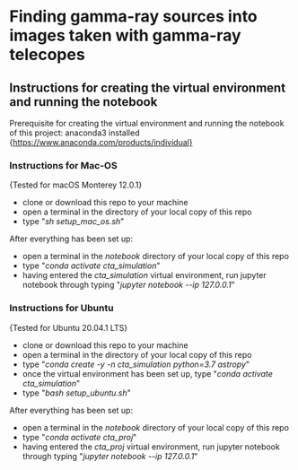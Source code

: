 # Finding gamma-ray sources into images taken with gamma-ray telecopes

## Instructions for creating the virtual environment and running the notebook
Prerequisite for creating the virtual environment and running the notebook of this project: anaconda3 installed {https://www.anaconda.com/products/individual}

### Instructions for Mac-OS
{Tested for macOS Monterey 12.0.1}
- clone or download this repo to your machine
- open a terminal in the directory of your local copy of this repo
- type "*sh setup_mac_os.sh*"


After everything has been set up:
- open a terminal in the *notebook* directory of your local copy of this repo
- type "*conda activate cta_simulation*"
- having entered the *cta_simulation* virtual environment, run jupyter notebook through typing "*jupyter notebook --ip 127.0.0.1*"

### Instructions for Ubuntu
{Tested for Ubuntu 20.04.1 LTS}
- clone or download this repo to your machine
- open a terminal in the directory of your local copy of this repo
- type "*conda create -y -n cta_simulation python=3.7 astropy*"
- once the virtual environment has been set up, type "*conda activate cta_simulation*"
- type "*bash setup_ubuntu.sh*"


After everything has been set up:
- open a terminal in the *notebook* directory of your local copy of this repo
- type "*conda activate cta_proj*"
- having entered the *cta_proj* virtual environment, run jupyter notebook through typing "*jupyter notebook --ip 127.0.0.1*"
